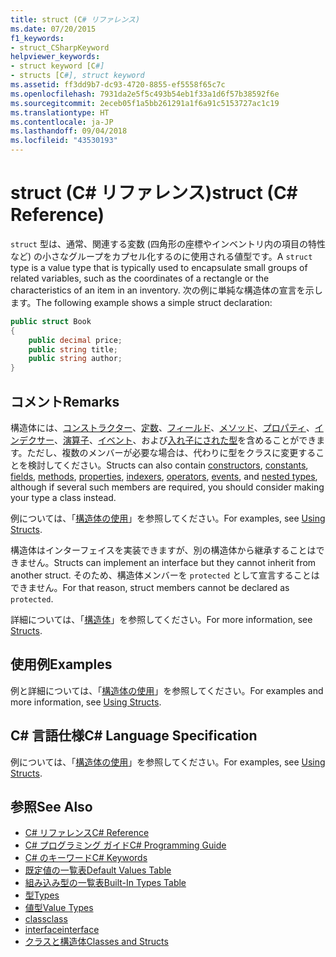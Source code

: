 ```yaml
---
title: struct (C# リファレンス)
ms.date: 07/20/2015
f1_keywords:
- struct_CSharpKeyword
helpviewer_keywords:
- struct keyword [C#]
- structs [C#], struct keyword
ms.assetid: ff3dd9b7-dc93-4720-8855-ef5558f65c7c
ms.openlocfilehash: 7931da2e5f5c493b54eb1f33a1d6f57b38592f6e
ms.sourcegitcommit: 2eceb05f1a5bb261291a1f6a91c5153727ac1c19
ms.translationtype: HT
ms.contentlocale: ja-JP
ms.lasthandoff: 09/04/2018
ms.locfileid: "43530193"
---
```

# <a name="struct-c-reference"></a><span data-ttu-id="14478-102">struct (C# リファレンス)</span><span class="sxs-lookup"><span data-stu-id="14478-102">struct (C# Reference)</span></span>
<span data-ttu-id="14478-103">`struct` 型は、通常、関連する変数 (四角形の座標やインベントリ内の項目の特性など) の小さなグループをカプセル化するのに使用される値型です。</span><span class="sxs-lookup"><span data-stu-id="14478-103">A `struct` type is a value type that is typically used to encapsulate small groups of related variables, such as the coordinates of a rectangle or the characteristics of an item in an inventory.</span></span> <span data-ttu-id="14478-104">次の例に単純な構造体の宣言を示します。</span><span class="sxs-lookup"><span data-stu-id="14478-104">The following example shows a simple struct declaration:</span></span>  
  
```csharp  
public struct Book  
{  
    public decimal price;  
    public string title;  
    public string author;  
}  
```  
  
## <a name="remarks"></a><span data-ttu-id="14478-105">コメント</span><span class="sxs-lookup"><span data-stu-id="14478-105">Remarks</span></span>  
 <span data-ttu-id="14478-106">構造体には、[コンストラクター](../../../csharp/programming-guide/classes-and-structs/constructors.md)、[定数](../../../csharp/programming-guide/classes-and-structs/constants.md)、[フィールド](../../../csharp/programming-guide/classes-and-structs/fields.md)、[メソッド](../../../csharp/programming-guide/classes-and-structs/methods.md)、[プロパティ](../../../csharp/programming-guide/classes-and-structs/properties.md)、[インデクサー](../../../csharp/programming-guide/indexers/index.md)、[演算子](../../../csharp/programming-guide/statements-expressions-operators/operators.md)、[イベント](../../../csharp/programming-guide/events/index.md)、および[入れ子にされた型](../../../csharp/programming-guide/classes-and-structs/nested-types.md)を含めることができます。ただし、複数のメンバーが必要な場合は、代わりに型をクラスに変更することを検討してください。</span><span class="sxs-lookup"><span data-stu-id="14478-106">Structs can also contain [constructors](../../../csharp/programming-guide/classes-and-structs/constructors.md), [constants](../../../csharp/programming-guide/classes-and-structs/constants.md), [fields](../../../csharp/programming-guide/classes-and-structs/fields.md), [methods](../../../csharp/programming-guide/classes-and-structs/methods.md), [properties](../../../csharp/programming-guide/classes-and-structs/properties.md), [indexers](../../../csharp/programming-guide/indexers/index.md), [operators](../../../csharp/programming-guide/statements-expressions-operators/operators.md), [events](../../../csharp/programming-guide/events/index.md), and [nested types](../../../csharp/programming-guide/classes-and-structs/nested-types.md), although if several such members are required, you should consider making your type a class instead.</span></span>  
  
 <span data-ttu-id="14478-107">例については、「[構造体の使用](../../../csharp/programming-guide/classes-and-structs/using-structs.md)」を参照してください。</span><span class="sxs-lookup"><span data-stu-id="14478-107">For examples, see [Using Structs](../../../csharp/programming-guide/classes-and-structs/using-structs.md).</span></span>  
  
 <span data-ttu-id="14478-108">構造体はインターフェイスを実装できますが、別の構造体から継承することはできません。</span><span class="sxs-lookup"><span data-stu-id="14478-108">Structs can implement an interface but they cannot inherit from another struct.</span></span> <span data-ttu-id="14478-109">そのため、構造体メンバーを `protected` として宣言することはできません。</span><span class="sxs-lookup"><span data-stu-id="14478-109">For that reason, struct members cannot be declared as `protected`.</span></span>  
  
 <span data-ttu-id="14478-110">詳細については、「[構造体](../../../csharp/programming-guide/classes-and-structs/structs.md)」を参照してください。</span><span class="sxs-lookup"><span data-stu-id="14478-110">For more information, see [Structs](../../../csharp/programming-guide/classes-and-structs/structs.md).</span></span>  
  
## <a name="examples"></a><span data-ttu-id="14478-111">使用例</span><span class="sxs-lookup"><span data-stu-id="14478-111">Examples</span></span>  
 <span data-ttu-id="14478-112">例と詳細については、「[構造体の使用](../../../csharp/programming-guide/classes-and-structs/using-structs.md)」を参照してください。</span><span class="sxs-lookup"><span data-stu-id="14478-112">For examples and more information, see [Using Structs](../../../csharp/programming-guide/classes-and-structs/using-structs.md).</span></span>  
  
## <a name="c-language-specification"></a><span data-ttu-id="14478-113">C# 言語仕様</span><span class="sxs-lookup"><span data-stu-id="14478-113">C# Language Specification</span></span>  
 <span data-ttu-id="14478-114">例については、「[構造体の使用](../../../csharp/programming-guide/classes-and-structs/using-structs.md)」を参照してください。</span><span class="sxs-lookup"><span data-stu-id="14478-114">For examples, see [Using Structs](../../../csharp/programming-guide/classes-and-structs/using-structs.md).</span></span>  
  
## <a name="see-also"></a><span data-ttu-id="14478-115">参照</span><span class="sxs-lookup"><span data-stu-id="14478-115">See Also</span></span>

- [<span data-ttu-id="14478-116">C# リファレンス</span><span class="sxs-lookup"><span data-stu-id="14478-116">C# Reference</span></span>](../../../csharp/language-reference/index.md)  
- [<span data-ttu-id="14478-117">C# プログラミング ガイド</span><span class="sxs-lookup"><span data-stu-id="14478-117">C# Programming Guide</span></span>](../../../csharp/programming-guide/index.md)  
- [<span data-ttu-id="14478-118">C# のキーワード</span><span class="sxs-lookup"><span data-stu-id="14478-118">C# Keywords</span></span>](../../../csharp/language-reference/keywords/index.md)  
- [<span data-ttu-id="14478-119">既定値の一覧表</span><span class="sxs-lookup"><span data-stu-id="14478-119">Default Values Table</span></span>](../../../csharp/language-reference/keywords/default-values-table.md)  
- [<span data-ttu-id="14478-120">組み込み型の一覧表</span><span class="sxs-lookup"><span data-stu-id="14478-120">Built-In Types Table</span></span>](../../../csharp/language-reference/keywords/built-in-types-table.md)  
- [<span data-ttu-id="14478-121">型</span><span class="sxs-lookup"><span data-stu-id="14478-121">Types</span></span>](../../../csharp/language-reference/keywords/types.md)  
- [<span data-ttu-id="14478-122">値型</span><span class="sxs-lookup"><span data-stu-id="14478-122">Value Types</span></span>](../../../csharp/language-reference/keywords/value-types.md)  
- [<span data-ttu-id="14478-123">class</span><span class="sxs-lookup"><span data-stu-id="14478-123">class</span></span>](../../../csharp/language-reference/keywords/class.md)  
- [<span data-ttu-id="14478-124">interface</span><span class="sxs-lookup"><span data-stu-id="14478-124">interface</span></span>](../../../csharp/language-reference/keywords/interface.md)  
- [<span data-ttu-id="14478-125">クラスと構造体</span><span class="sxs-lookup"><span data-stu-id="14478-125">Classes and Structs</span></span>](../../../csharp/programming-guide/classes-and-structs/index.md)
